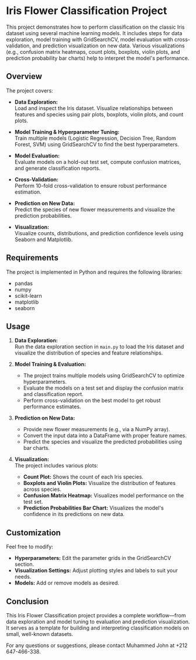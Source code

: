 # Iris Flower Classification Project

This project demonstrates how to perform classification on the classic Iris dataset using several machine learning models. It includes steps for data exploration, model training with GridSearchCV, model evaluation with cross-validation, and prediction visualization on new data. Various visualizations (e.g., confusion matrix heatmaps, count plots, boxplots, violin plots, and prediction probability bar charts) help to interpret the model's performance.

## Overview

The project covers:
- **Data Exploration:**  
  Load and inspect the Iris dataset. Visualize relationships between features and species using pair plots, boxplots, violin plots, and count plots.
  
- **Model Training & Hyperparameter Tuning:**  
  Train multiple models (Logistic Regression, Decision Tree, Random Forest, SVM) using GridSearchCV to find the best hyperparameters.
  
- **Model Evaluation:**  
  Evaluate models on a hold-out test set, compute confusion matrices, and generate classification reports.
  
- **Cross-Validation:**  
  Perform 10-fold cross-validation to ensure robust performance estimation.
  
- **Prediction on New Data:**  
  Predict the species of new flower measurements and visualize the prediction probabilities.
  
- **Visualization:**  
  Visualize counts, distributions, and prediction confidence levels using Seaborn and Matplotlib.


## Requirements

The project is implemented in Python and requires the following libraries:

- pandas
- numpy
- scikit-learn
- matplotlib
- seaborn


## Usage

1. **Data Exploration:**  
   Run the data exploration section in `main.py` to load the Iris dataset and visualize the distribution of species and feature relationships.

2. **Model Training & Evaluation:**  
   - The project trains multiple models using GridSearchCV to optimize hyperparameters.
   - Evaluate the models on a test set and display the confusion matrix and classification report.
   - Perform cross-validation on the best model to get robust performance estimates.

3. **Prediction on New Data:**  
   - Provide new flower measurements (e.g., via a NumPy array).
   - Convert the input data into a DataFrame with proper feature names.
   - Predict the species and visualize the predicted probabilities using bar charts.

4. **Visualization:**  
   The project includes various plots:
   - **Count Plot:** Shows the count of each Iris species.
   - **Boxplots and Violin Plots:** Visualize the distribution of features across species.
   - **Confusion Matrix Heatmap:** Visualizes model performance on the test set.
   - **Prediction Probabilities Bar Chart:** Visualizes the model's confidence in its predictions on new data.


## Customization

Feel free to modify:
- **Hyperparameters:** Edit the parameter grids in the GridSearchCV section.
- **Visualization Settings:** Adjust plotting styles and labels to suit your needs.
- **Models:** Add or remove models as desired.

## Conclusion

This Iris Flower Classification project provides a complete workflow—from data exploration and model tuning to evaluation and prediction visualization. It serves as a template for building and interpreting classification models on small, well-known datasets.

For any questions or suggestions, please contact Muhammed John at +212 647-466-338.

